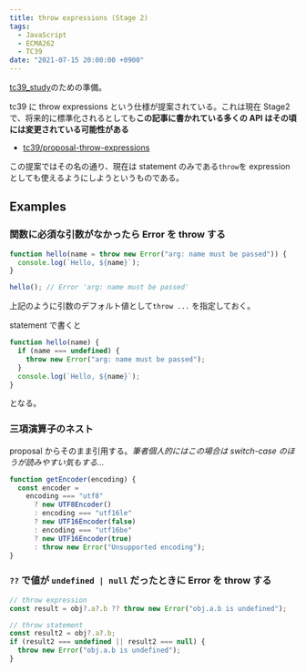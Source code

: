 ```yaml
---
title: throw expressions (Stage 2)
tags:
  - JavaScript
  - ECMA262
  - TC39
date: "2021-07-15 20:00:00 +0900"
---
```


[tc39_study](https://web-study.connpass.com/event/213676/)のための準備。

tc39 に throw expressions という仕様が提案されている。これは現在 Stage2 で、将来的に標準化されるとしても**この記事に書かれている多くの API はその頃には変更されている可能性がある**

- [tc39/proposal-throw-expressions](https://github.com/tc39/proposal-throw-expressions)

この提案ではその名の通り、現在は statement のみである`throw`を expression としても使えるようにしようというものである。

## Examples

### 関数に必須な引数がなかったら Error を throw する

```js
function hello(name = throw new Error("arg: name must be passed")) {
  console.log(`Hello, ${name}`);
}

hello(); // Error 'arg: name must be passed'
```

上記のように引数のデフォルト値として`throw ...` を指定しておく。

statement で書くと

```js
function hello(name) {
  if (name === undefined) {
    throw new Error("arg: name must be passed");
  }
  console.log(`Hello, ${name}`);
}
```

となる。

### 三項演算子のネスト

proposal からそのまま引用する。_筆者個人的にはこの場合は switch-case のほうが読みやすい気もする..._

```js
function getEncoder(encoding) {
  const encoder =
    encoding === "utf8"
      ? new UTF8Encoder()
      : encoding === "utf16le"
      ? new UTF16Encoder(false)
      : encoding === "utf16be"
      ? new UTF16Encoder(true)
      : throw new Error("Unsupported encoding");
}
```

### `??` で値が `undefined | null` だったときに Error を throw する

```js
// throw expression
const result = obj?.a?.b ?? throw new Error("obj.a.b is undefined");

// throw statement
const result2 = obj?.a?.b;
if (result2 === undefined || result2 === null) {
  throw new Error("obj.a.b is undefined");
}
```
